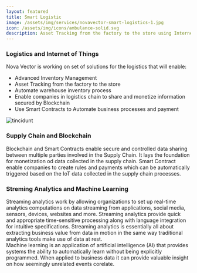 ```yaml
---
layout: featured
title: Smart Logistic
image: /assets/img/services/novavector-smart-logistics-1.jpg
icon: /assets/img/icons/ambulance-solid.svg
description: Asset Tracking from the factory to the store using Internet of things (IoT), Geo-fencing and more.
---
```


<div class="row">
    <div class="col-md-12">
        <div class="service-details mb-40">
            <h3>Logistics and Internet of Things</h3>
            <p>Nova Vector is working on set of solutions for the logistics that will enable:
            <ul>
                <li>Advanced Inventory Management</li>
                <li>Asset Tracking from the factory to the store</li>
                <li>Automate warehouse inventory process</li>
                <li>Enable companies in logistics chain to share and monetize information secured by Blockchain</li>
                <li>Use Smart Contracts to Automate business processes and payment</li>
            </ul>
            </p>
        </div>
    </div>
</div>
<div class="row">
    <div class="col-xl-6 col-lg-12">
        <div class="s-details-img mb-30">
            <img src="{{site.baseurl}}/assets/img/service/details/novavector-smart-logistics-2.jpg" alt="tincidunt">
        </div>
    </div>
    <div class="col-xl-6 col-lg-12">
        <div class="service-details mb-40">
            <h3>Supply Chain and Blockchain</h3>
            <p>Blockchain and Smart Contracts enable secure and controlled data sharing between multiple parties involved in the Supply Chain. It lays the foundation for monetization od data collected in the supply chain. Smart Contract enable companies to create rules and payments which can be automatically triggered based on the IoT data collected in the supply chain processes.</p>
        </div>
    </div>
</div>
<div class="service-details mb-30">
    <h3>Streming Analytics and Machine Learning</h3>
    <p>Streaming analytics work by allowing organizations to set up real-time analytics computations on data streaming from applications, social media, sensors, devices, websites and more. Streaming analytics provide quick and appropriate time-sensitive processing along with language integration for intuitive specifications.
    Streaming analytics is essentially all about extracting business value from data in motion in the same way traditional analytics tools make use of data at rest.<br>
    Machine learning is an application of artificial intelligence (AI) that provides systems the ability to automatically learn without being explicitly programmed. When applied to business data it can provide valuable insight on how seemingly unrelated events corelate.
    </p>
</div>